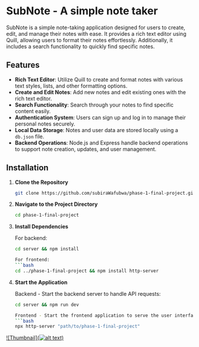 # SubNote - A simple note taker

SubNote is a simple note-taking application designed for users to create, edit, and manage their notes with ease. It provides a rich text editor using Quill, allowing users to format their notes effortlessly. Additionally, it includes a search functionality to quickly find specific notes.

## Features

- **Rich Text Editor**: Utilize Quill to create and format notes with various text styles, lists, and other formatting options.
- **Create and Edit Notes**: Add new notes and edit existing ones with the rich text editor.
- **Search Functionality**: Search through your notes to find specific content easily.
- **Authentication System**: Users can sign up and log in to manage their personal notes securely.
- **Local Data Storage**: Notes and user data are stored locally using a `db.json` file.
- **Backend Operations**: Node.js and Express handle backend operations to support note creation, updates, and user management.

## Installation

1. **Clone the Repository**

   ```bash
   git clone https://github.com/subiraWafubwa/phase-1-final-project.git

2. **Navigate to the Project Directory**

   ```bash
   cd phase-1-final-project

3. **Install Dependencies**

    For backend:

    ```bash
    cd server && npm install

    For frontend:
    ```bash
    cd ../phase-1-final-project && npm install http-server

4. **Start the Application**

    Backend - Start the backend server to handle API requests:

    ```bash
    cd server && npm run dev

    Frontend - Start the frontend application to serve the user interface.
    ```bash
    npx http-server "path/to/phase-1-final-project"

[![Thumbnail](![alt text](image.png))](https://www.loom.com/share/a71bb9a4cc33466d99fcfd7f7c2f3935?sid=ee577d7c-5947-4bd2-af91-cb44d2a61301)
